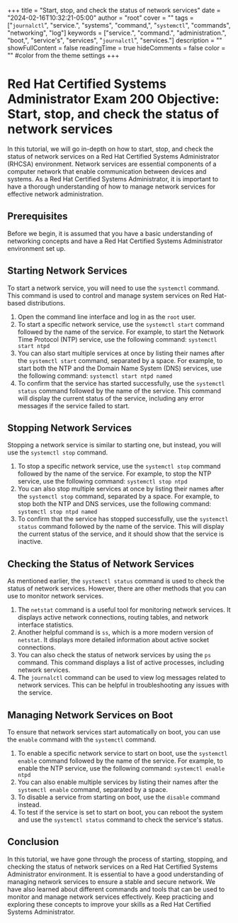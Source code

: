 +++
title = "Start, stop, and check the status of network services"
date = "2024-02-16T10:32:21-05:00"
author = "root"
cover = ""
tags = ["`journalctl`", "service.", "systems", "command,", "`systemctl`", "commands", "networking", "log"]
keywords = ["service.", "command.", "administration.", "boot,", "service's", "services", "`journalctl`", "services."]
description = ""
showFullContent = false
readingTime = true
hideComments = false
color = "" #color from the theme settings
+++


# Red Hat Certified Systems Administrator Exam 200 Objective: Start, stop, and check the status of network services

In this tutorial, we will go in-depth on how to start, stop, and check the status of network services on a Red Hat Certified Systems Administrator (RHCSA) environment. Network services are essential components of a computer network that enable communication between devices and systems. As a Red Hat Certified Systems Administrator, it is important to have a thorough understanding of how to manage network services for effective network administration.

## Prerequisites

Before we begin, it is assumed that you have a basic understanding of networking concepts and have a Red Hat Certified Systems Administrator environment set up.

## Starting Network Services

To start a network service, you will need to use the `systemctl` command. This command is used to control and manage system services on Red Hat-based distributions.

1. Open the command line interface and log in as the `root` user. 
2. To start a specific network service, use the `systemctl start` command followed by the name of the service. For example, to start the Network Time Protocol (NTP) service, use the following command: `systemctl start ntpd`
3. You can also start multiple services at once by listing their names after the `systemctl start` command, separated by a space. For example, to start both the NTP and the Domain Name System (DNS) services, use the following command: `systemctl start ntpd named`
4. To confirm that the service has started successfully, use the `systemctl status` command followed by the name of the service. This command will display the current status of the service, including any error messages if the service failed to start. 

## Stopping Network Services

Stopping a network service is similar to starting one, but instead, you will use the `systemctl stop` command.

1. To stop a specific network service, use the `systemctl stop` command followed by the name of the service. For example, to stop the NTP service, use the following command: `systemctl stop ntpd`
2. You can also stop multiple services at once by listing their names after the `systemctl stop` command, separated by a space. For example, to stop both the NTP and DNS services, use the following command: `systemctl stop ntpd named`
3. To confirm that the service has stopped successfully, use the `systemctl status` command followed by the name of the service. This will display the current status of the service, and it should show that the service is inactive.

## Checking the Status of Network Services

As mentioned earlier, the `systemctl status` command is used to check the status of network services. However, there are other methods that you can use to monitor network services.

1. The `netstat` command is a useful tool for monitoring network services. It displays active network connections, routing tables, and network interface statistics.
2. Another helpful command is `ss`, which is a more modern version of `netstat`. It displays more detailed information about active socket connections.
3. You can also check the status of network services by using the `ps` command. This command displays a list of active processes, including network services.
4. The `journalctl` command can be used to view log messages related to network services. This can be helpful in troubleshooting any issues with the service.

## Managing Network Services on Boot

To ensure that network services start automatically on boot, you can use the `enable` command with the `systemctl` command.

1. To enable a specific network service to start on boot, use the `systemctl enable` command followed by the name of the service. For example, to enable the NTP service, use the following command: `systemctl enable ntpd`
2. You can also enable multiple services by listing their names after the `systemctl enable` command, separated by a space.
3. To disable a service from starting on boot, use the `disable` command instead.
4. To test if the service is set to start on boot, you can reboot the system and use the `systemctl status` command to check the service's status.

## Conclusion

In this tutorial, we have gone through the process of starting, stopping, and checking the status of network services on a Red Hat Certified Systems Administrator environment. It is essential to have a good understanding of managing network services to ensure a stable and secure network. We have also learned about different commands and tools that can be used to monitor and manage network services effectively. Keep practicing and exploring these concepts to improve your skills as a Red Hat Certified Systems Administrator.